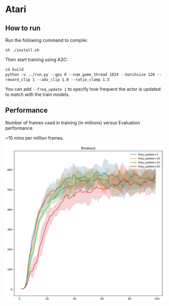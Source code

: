 Atari
==============

How to run
----------

Run the following command to compile:
```
sh ./install.sh
```

Then start training using A2C:
```
cd build
python -u ../run.py --gpu 0 --num_game_thread 1024 --batchsize 128 --reward_clip 1 --adv_clip 1.0 --ratio_clamp 1.5
```

You can add `--freq_update 1` to specify how frequent the actor is updated to match with the train models.

Performance
-----------

Number of frames used in training (in millions) versus Evaluation performance.

~10 mins per million frames. 

![Breakout Performance](imgs/breakout.png "")
